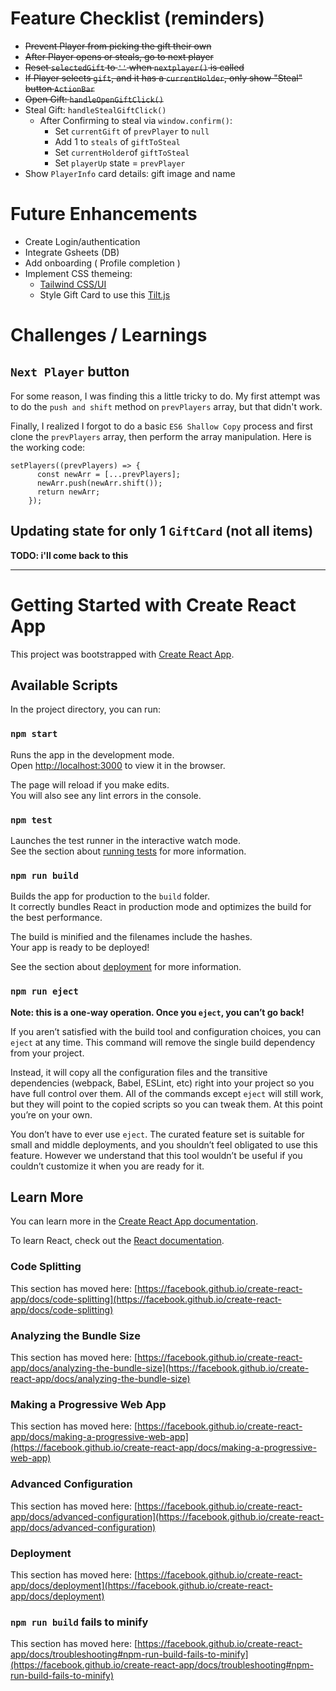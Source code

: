 # Feature Checklist (reminders)

- ~~Prevent Player from picking the gift their own~~
- ~~After Player opens or steals, go to next player~~
- ~~Reset `selectedGift` to `''` when `nextplayer()` is called~~
- ~~If Player selects `gift`, and it has a `currentHolder`, only show "Steal" button `ActionBar`~~
- ~~Open Gift: `handleOpenGiftClick()`~~
- Steal Gift: `handleStealGiftClick()`
  - After Confirming to steal via `window.confirm()`:
    - Set `currentGift` of `prevPlayer` to `null`
    - Add 1 to `steals` of `giftToSteal`
    - Set `currentHolder`of `giftToSteal`
    - Set `playerUp` state = `prevPlayer`
- Show `PlayerInfo` card details: gift image and name

# Future Enhancements

- Create Login/authentication
- Integrate Gsheets (DB)
- Add onboarding ( Profile completion )
- Implement CSS themeing:
  - [Tailwind CSS/UI](https://tailwindui.com/preview)
  - Style Gift Card to use this [Tilt.js](https://gijsroge.github.io/tilt.js/)

# Challenges / Learnings

## `Next Player` button

For some reason, I was finding this a little tricky to do. My first attempt was to do the `push and shift` method on `prevPlayers` array, but that didn't work.

Finally, I realized I forgot to do a basic `ES6 Shallow Copy` process and first clone the `prevPlayers` array, then perform the array manipulation. Here is the working code:

```
setPlayers((prevPlayers) => {
      const newArr = [...prevPlayers];
      newArr.push(newArr.shift());
      return newArr;
    });
```

## Updating state for only 1 `GiftCard` (not all items)

**TODO: i'll come back to this**

---

# Getting Started with Create React App

This project was bootstrapped with [Create React App](https://github.com/facebook/create-react-app).

## Available Scripts

In the project directory, you can run:

### `npm start`

Runs the app in the development mode.\
Open [http://localhost:3000](http://localhost:3000) to view it in the browser.

The page will reload if you make edits.\
You will also see any lint errors in the console.

### `npm test`

Launches the test runner in the interactive watch mode.\
See the section about [running tests](https://facebook.github.io/create-react-app/docs/running-tests) for more information.

### `npm run build`

Builds the app for production to the `build` folder.\
It correctly bundles React in production mode and optimizes the build for the best performance.

The build is minified and the filenames include the hashes.\
Your app is ready to be deployed!

See the section about [deployment](https://facebook.github.io/create-react-app/docs/deployment) for more information.

### `npm run eject`

**Note: this is a one-way operation. Once you `eject`, you can’t go back!**

If you aren’t satisfied with the build tool and configuration choices, you can `eject` at any time. This command will remove the single build dependency from your project.

Instead, it will copy all the configuration files and the transitive dependencies (webpack, Babel, ESLint, etc) right into your project so you have full control over them. All of the commands except `eject` will still work, but they will point to the copied scripts so you can tweak them. At this point you’re on your own.

You don’t have to ever use `eject`. The curated feature set is suitable for small and middle deployments, and you shouldn’t feel obligated to use this feature. However we understand that this tool wouldn’t be useful if you couldn’t customize it when you are ready for it.

## Learn More

You can learn more in the [Create React App documentation](https://facebook.github.io/create-react-app/docs/getting-started).

To learn React, check out the [React documentation](https://reactjs.org/).

### Code Splitting

This section has moved here: [https://facebook.github.io/create-react-app/docs/code-splitting](https://facebook.github.io/create-react-app/docs/code-splitting)

### Analyzing the Bundle Size

This section has moved here: [https://facebook.github.io/create-react-app/docs/analyzing-the-bundle-size](https://facebook.github.io/create-react-app/docs/analyzing-the-bundle-size)

### Making a Progressive Web App

This section has moved here: [https://facebook.github.io/create-react-app/docs/making-a-progressive-web-app](https://facebook.github.io/create-react-app/docs/making-a-progressive-web-app)

### Advanced Configuration

This section has moved here: [https://facebook.github.io/create-react-app/docs/advanced-configuration](https://facebook.github.io/create-react-app/docs/advanced-configuration)

### Deployment

This section has moved here: [https://facebook.github.io/create-react-app/docs/deployment](https://facebook.github.io/create-react-app/docs/deployment)

### `npm run build` fails to minify

This section has moved here: [https://facebook.github.io/create-react-app/docs/troubleshooting#npm-run-build-fails-to-minify](https://facebook.github.io/create-react-app/docs/troubleshooting#npm-run-build-fails-to-minify)
